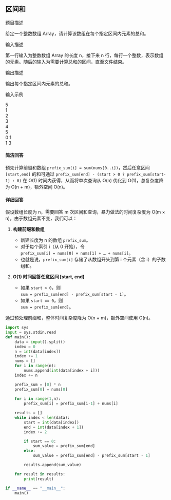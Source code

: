 ## 区间和
题目描述

给定一个整数数组 Array，请计算该数组在每个指定区间内元素的总和。

输入描述

第一行输入为整数数组 Array 的长度 n，接下来 n 行，每行一个整数，表示数组的元素。随后的输入为需要计算总和的区间，直至文件结束。

输出描述

输出每个指定区间内元素的总和。

输入示例

5 \
1 \
2 \
3 \
4 \
5 \
0 1 \
1 3

#### 简洁回答
预先计算前缀和数组 `prefix_sum[i] = sum(nums[0..i])`，然后任意区间 `[start,end]` 的和可通过 `prefix_sum[end] - (start > 0 ? prefix_sum[start-1] : 0)` 在 O(1) 时间内获得，从而将单次查询从 O(n) 优化到 O(1)，总复杂度降为 O(n + m)，额外空间 O(n)。


#### 详细回答
假设数组长度为 n，需要回答 m 次区间和查询，暴力做法的时间复杂度为 O(m × n)。由于数组元素不变，我们可以：

1. **构建前缀和数组**  
   - 新建长度为 n 的数组 `prefix_sum`。  
   - 对于每个索引 i（从 0 开始），令  
     `prefix_sum[i] = nums[0] + nums[1] + … + nums[i]`。  
   - 也就是说，`prefix_sum[i]` 存储了从数组开头到第 i 个元素（含 i）的子数组和。

2. **O(1) 时间回答任意区间 [start, end]**  
   - 如果 `start > 0`，则  
     `sum = prefix_sum[end] - prefix_sum[start - 1]`。  
   - 如果 `start == 0`，则  
     `sum = prefix_sum[end]`。

通过预处理前缀和，整体时间复杂度降为 O(n + m)，额外空间使用 O(n)。




```python
import sys
input = sys.stdin.read
def main():
    data = input().split()
    index = 0
    n = int(data[index])
    index += 1
    nums = []
    for i in range(n):
        nums.append(int(data[index + i]))
    index += n

    prefix_sum = [0] * n
    prefix_sum[0] = nums[0]
    
    for i in range(1,n):
        prefix_sum[i] = prefix_sum[i-1] + nums[i]

    results = []
    while index < len(data):
        start = int(data[index])
        end = int(data[index + 1])
        index += 2

        if start == 0:
            sum_value = prefix_sum[end]
        else:
            sum_value = prefix_sum[end] - prefix_sum[start - 1]

        results.append(sum_value)

    for result in results:
        print(result)

if __name__ == "__main__":
    main()
```
